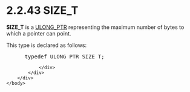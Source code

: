<html dir="LTR" xmlns:mshelp="http://msdn.microsoft.com/mshelp" xmlns:ddue="http://ddue.schemas.microsoft.com/authoring/2003/5" xmlns:xlink="http://www.w3.org/1999/xlink" xmlns:tool="http://www.microsoft.com/tooltip">
    <head>
        <meta http-equiv="Content-Type" content="text/html; CHARSET=utf-8"></meta>
        <meta name="save" content="history"></meta>
        <title>2.2.43 SIZE_T</title>
        <xml>
            <mshelp:toctitle title="2.2.43 SIZE_T"></mshelp:toctitle>
            <mshelp:rltitle title="[MS-DTYP]: SIZE_T"></mshelp:rltitle>
            <mshelp:keyword index="A" term="1dc2ff19-6fef-4c5f-b4fd-afbc2557fd81"></mshelp:keyword>
            <mshelp:attr name="DCSext.ContentType" value="open specification"></mshelp:attr>
            <mshelp:attr name="AssetID" value="1dc2ff19-6fef-4c5f-b4fd-afbc2557fd81"></mshelp:attr>
            <mshelp:attr name="TopicType" value="kbRef"></mshelp:attr>
            <mshelp:attr name="DCSext.Title" value="[MS-DTYP]: SIZE_T" />
        </xml>
    </head>
    <body>
        <div id="header">
            <h1 class="heading">2.2.43 SIZE_T</h1>
        </div>
        <div id="mainSection">
            <div id="mainBody">
                <div id="allHistory" class="saveHistory"></div>
                <div id="sectionSection0" class="section" name="collapseableSection">
                    

<p><b>SIZE_T</b> is a <a href="21eec394-630d-49ed-8b4a-ab74a1614611.html">ULONG_PTR</a> representing the
maximum number of bytes to which a pointer can point.</p>

<p>This type is declared as follows:</p>

<dl>
<dd>
<div><pre> typedef ULONG_PTR SIZE_T;
</pre></div>
</dd></dl>


                </div>
            </div>
        </div>
    </body>
</html>